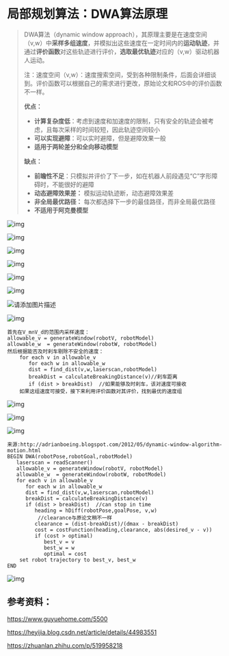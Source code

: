 # 局部规划算法：DWA算法原理

> DWA算法（dynamic window approach），其原理主要是在速度空间（v,w）中**采样多组速度**，并模拟出这些速度在一定时间内的**运动轨迹**，并通过**评价函数**对这些轨迹进行评价，**选取最优轨迹**对应的（v,w）驱动机器人运动。
>
> 注：速度空间（v,w）：速度搜索空间，受到各种限制条件，后面会详细谈到。评价函数可以根据自己的需求进行更改，原始论文和ROS中的评价函数不一样。
>
> **优点：**
>
> - **计算复杂度低**：考虑到速度和加速度的限制，只有安全的轨迹会被考虑，且每次采样的时间较短，因此轨迹空间较小
> - **可以实现避障**：可以实时避障，但是避障效果一般
> - **适用于两轮差分和全向移动模型**
>
> **缺点：**
>
> - **前瞻性不足**：只模拟并评价了下一步，如在机器人前段遇见“C”字形障碍时，不能很好的避障
> - **动态避障效果差：** 模拟运动轨迹断，动态避障效果差
> - **非全局最优路径：** 每次都选择下一步的最佳路径，而非全局最优路径
> - **不适用于阿克曼模型**

![img](media/20150410185658311)

![img](media/20150410192038912)

![img](media/20150410192044388)

![img](media/20150410190447182)

![img](media/20150410190429698)

![img](media/20150410190527758)

![请添加图片描述](media/e65b31e0353f44528cde953e1cc27787.png)

![img](media/20150410190553592)

```
首先在V_m∩V_d的范围内采样速度：
allowable_v = generateWindow(robotV, robotModel)
allowable_w  = generateWindow(robotW, robotModel)
然后根据能否及时刹车剔除不安全的速度：
    for each v in allowable_v
       for each w in allowable_w
       dist = find_dist(v,w,laserscan,robotModel)
       breakDist = calculateBreakingDistance(v)//刹车距离
       if (dist > breakDist)  //如果能够及时刹车，该对速度可接收
	如果这组速度可接受，接下来利用评价函数对其评价，找到最优的速度组
```

![img](media/20150410190721891)

![img](media/20150410190821152)

![img](media/20150410191017918)

```
来源:http://adrianboeing.blogspot.com/2012/05/dynamic-window-algorithm-motion.html
BEGIN DWA(robotPose,robotGoal,robotModel)
   laserscan = readScanner()
   allowable_v = generateWindow(robotV, robotModel)
   allowable_w  = generateWindow(robotW, robotModel)
   for each v in allowable_v
      for each w in allowable_w
      dist = find_dist(v,w,laserscan,robotModel)
      breakDist = calculateBreakingDistance(v)
      if (dist > breakDist)  //can stop in time
         heading = hDiff(robotPose,goalPose, v,w) 
          //clearance与原论文稍不一样
         clearance = (dist-breakDist)/(dmax - breakDist) 
         cost = costFunction(heading,clearance, abs(desired_v - v))
         if (cost > optimal)
            best_v = v
            best_w = w
            optimal = cost
    set robot trajectory to best_v, best_w
END
```

![img](media/20150410191146168)

## 参考资料：

https://www.guyuehome.com/5500

https://heyijia.blog.csdn.net/article/details/44983551

https://zhuanlan.zhihu.com/p/519958218